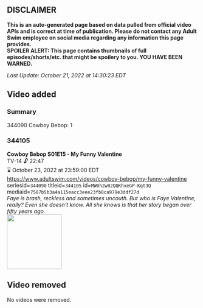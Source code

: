 ## DISCLAIMER
**This is an auto-generated page based on data pulled from official video APIs and is correct at time of publication. Please do not contact any Adult Swim employee on social media regarding any information this page provides.**  
**SPOILER ALERT: This page contains thumbnails of full episodes/shorts/etc. that might be spoilery to you. YOU HAVE BEEN WARNED.**  

_Last Update: October 21, 2022 at 14:30:23 EDT_
## Video added
### Summary
344090 Cowboy Bebop: 1  
### 344105
**Cowboy Bebop S01E15 - My Funny Valentine**  
TV-14 🔓 22:47  
⌛ October 23, 2022 at 23:59:00 EDT  
https://www.adultswim.com/videos/cowboy-bebop/my-funny-valentine  
seriesid=`344090` titleid=`344105` id=`MW0h2w02QQKhxeGP-Kqt3Q` mediaid=`7587b5b3a4a115eacc3eee23fb8ca979e3ddf27d`  
_Faye is brash, reckless and sometimes uncouth. But who is Faye Valentine, really? Even she doesn't know. All she knows is that her story began over fifty years ago._  
<a href="https://media.cdn.adultswim.com/uploads/20200303/thumbnails/2_20331038588-cowboybebop_115.jpg"><img src="https://media.cdn.adultswim.com/uploads/20200303/thumbnails/2_20331038588-cowboybebop_115.jpg" height="144px" /></a>
## Video removed
No videos were removed.  
